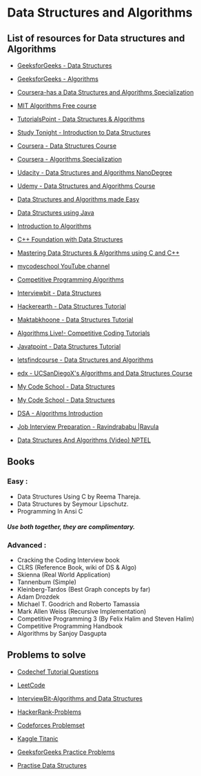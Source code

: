 # Data Structures and Algorithms

## List of resources for Data structures and Algorithms

* [GeeksforGeeks - Data Structures](https://www.geeksforgeeks.org/data-structures/)

* [GeeksforGeeks - Algorithms](https://www.geeksforgeeks.org/fundamentals-of-algorithms/)

* [Coursera-has a Data Structures and Algorithms Specialization](https://www.coursera.org/specializations/data-structures-algorithms)

* [MIT Algorithms Free course](https://ocw.mit.edu/courses/electrical-engineering-and-computer-science/6-006-introduction-to-algorithms-fall-2011/)

* [TutorialsPoint - Data Structures & Algorithms](https://www.tutorialspoint.com/data_structures_algorithms)

* [Study Tonight - Introduction to Data Structures](https://www.studytonight.com/data-structures/introduction-to-data-structures)

* [Coursera - Data Structures Course](https://www.coursera.org/learn/data-structures)

* [Coursera - Algorithms Specialization](https://www.coursera.org/specializations/algorithms)

* [Udacity - Data Structures and Algorithms NanoDegree](https://www.udacity.com/course/data-structures-and-algorithms-nanodegree--nd256)

* [Udemy - Data Structures and Algorithms Course](https://www.udemy.com/course/learn-data-structure-algorithms-with-java-interview/)

* [Data Structures and Algorithms made Easy](https://amzn.to/2OsTDpF)

* [Data Structures using Java](https://www.codecademy.com/learn/learn-java/modules/learn-java-data-structures-u)

* [Introduction to Algorithms](http://bit.ly/31TKomu)

* [C++ Foundation with Data Structures](http://bit.ly/2LQfO7D)

* [Mastering Data Structures & Algorithms using C and C++](https://www.udemy.com/course/datastructurescncpp/)

* [mycodeschool YouTube channel](https://www.youtube.com/watch?v=92S4zgXN17o&list=PL2_aWCzGMAwI3W_JlcBbtYTwiQSsOTa6P)

* [Competitive Programming Algorithms](http://cp-algorithms.com/)

* [Interviewbit - Data Structures ](https://www.interviewbit.com/courses/programming/)

* [Hackerearth - Data Structures Tutorial](https://www.hackerearth.com/practice/data-structures/arrays/1-d/tutorial/)

* [Maktabkhoone - Data Structures Tutorial](https://maktabkhooneh.org/course/%D8%B3%D8%A7%D8%AE%D8%AA%D9%85%D8%A7%D9%86-%D8%AF%D8%A7%D8%AF%D9%87-%D9%87%D8%A7-%D9%88-%D8%A7%D9%84%DA%AF%D9%88%D8%B1%DB%8C%D8%AA%D9%85-%D9%87%D8%A7-mk286/)

* [Algorithms Live!- Competitive Coding Tutorials](http://algorithms-live.blogspot.com/)

* [Javatpoint - Data Structures Tutorial](https://www.javatpoint.com/data-structure-tutorial)

* [letsfindcourse - Data Structures and Algorithms](http://letsfindcourse.com/data-structure-algorithm)

* [edx - UCSanDiegoX's Algorithms and Data Structures Course](https://www.edx.org/micromasters/ucsandiegox-algorithms-and-data-structures)

* [My Code School - Data Structures ](https://www.youtube.com/user/mycodeschool)

* [My Code School - Data Structures ](https://www.youtube.com/user/mycodeschool)

* [DSA - Algorithms Introduction](https://www.youtube.com/user/mycodeschool)

* [Job Interview Preparation - Ravindrababu |Ravula](https://ravindrababuravula.com/interviewpreperation.php)

* [Data Structures And Algorithms (Video) NPTEL](https://nptel.ac.in/courses/106102064/)



## Books

### Easy :

* Data Structures Using C by Reema Thareja.
* Data Structures by Seymour Lipschutz.
* Programming In Ansi C

##### Use both together, they are complimentary.

### Advanced :
* Cracking the Coding Interview book
* CLRS (Reference Book, wiki of DS & Algo)
* Skienna (Real World Application)
* Tannenbum (Simple)
* Kleinberg-Tardos (Best Graph concepts by far)
* Adam Drozdek
* Michael T. Goodrich and Roberto Tamassia
* Mark Allen Weiss (Recursive Implementation)
* Competitive Programming 3 (By Felix Halim and Steven Halim)
* Competitive Programming Handbook
* Algorithms by Sanjoy Dasgupta

##  Problems to solve

* [Codechef Tutorial Questions](https://www.codechef.com/wiki/tutorials)

* [LeetCode](https://leetcode.com/problemset/all/)

* [InterviewBit-Algorithms and Data Structures](https://www.interviewbit.com/courses/programming/)

* [HackerRank-Problems](https://www.hackerrank.com/domains/data-structures?filters%5Bsubdomains%5D%5B%5D=arrays)

* [Codeforces Problemset](http://codeforces.com/problemset)

* [Kaggle Titanic](https://www.kaggle.com/c/titanic)

* [GeeksforGeeks Practice Problems](https://practice.geeksforgeeks.org/)

* [Practise Data Structures](http://www.practiceds.com/#/)




